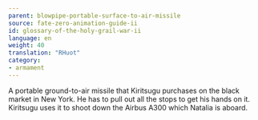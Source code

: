 ```yaml
---
parent: blowpipe-portable-surface-to-air-missile
source: fate-zero-animation-guide-ii
id: glossary-of-the-holy-grail-war-ii
language: en
weight: 40
translation: "RHuot"
category:
- armament
---
```


A portable ground-to-air missile that Kiritsugu purchases on the black market in New York. He has to pull out all the stops to get his hands on it. Kiritsugu uses it to shoot down the Airbus A300 which Natalia is aboard.
